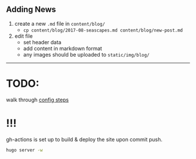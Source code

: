 ## Adding News
1. create a new `.md` file in `content/blog/`
    * `cp content/blog/2017-08-seascapes.md content/blog/new-post.md`
2. edit file
    * set header data
    * add content in markdown format
    * any images should be uploaded to `static/img/blog/`


--------------------------------------------------------------

# TODO:
walk through [config steps](https://github.com/devcows/hugo-universal-theme?tab=readme-ov-file#configuration)

# !!!

gh-actions is set up to build & deploy the site upon commit push.




```bash
hugo server -w
```